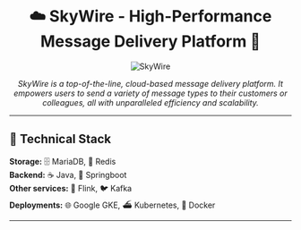 <h1 align="center">☁️ SkyWire - High-Performance Message Delivery Platform 📨</h1>

<p align="center"> 
  <img src="https://github.com/hjzccc/SkyWire/assets/62277434/5345b9c7-ff60-47f7-aa90-bb44c6d636e0" alt="SkyWire">
</p>

<p align="center">
  <em>SkyWire is a top-of-the-line, cloud-based message delivery platform. It empowers users to send a variety of message types to their customers or colleagues, all with unparalleled efficiency and scalability.</em>
</p>

---

<h2>🔧 Technical Stack</h2>

<p>
   <b>Storage:</b> 🗄 MariaDB, 🔴 Redis <br>
   <b>Backend:</b> ☕ Java, 🌱 Springboot <br>
   <b>Other services:</b> 🌊 Flink, 🐦 Kafka <br>
   <b>Deployments:</b> 🌐 Google GKE, ⛴ Kubernetes, 🐳 Docker
</p>

---
